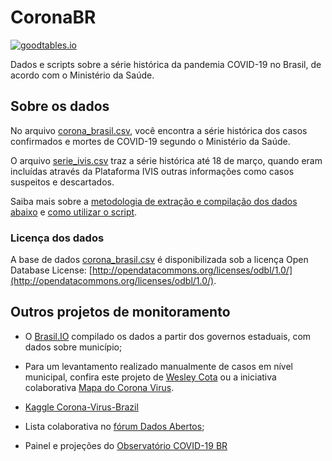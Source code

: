 # CoronaBR
[![goodtables.io](https://goodtables.io/badge/github/belisards/coronabr.svg)](https://goodtables.io/github/belisards/coronabr)

Dados e scripts sobre a série histórica da pandemia COVID-19 no Brasil, de acordo com o Ministério da Saúde.

## Sobre os dados

No arquivo [corona_brasil.csv](https://github.com/belisards/coronabr/blob/master/dados/corona_brasil.csv), você encontra a série histórica dos casos confirmados e mortes de COVID-19 segundo o Ministério da Saúde. 

O arquivo [serie_ivis.csv](https://github.com/belisards/coronabr/tree/master/dados/serie_ivis.csv) traz a série histórica até 18 de março, quando eram incluídas através da Plataforma IVIS outras informações como casos suspeitos e descartados.

Saiba mais sobre a [metodologia de extração e compilação dos dados abaixo](https://github.com/belisards/coronabr/tree/master/dados) e [como utilizar o script](https://github.com/belisards/coronabr/tree/master/scripts). 

### Licença dos dados
A base de dados [corona_brasil.csv](https://github.com/belisards/coronabr/blob/master/dados/corona_brasil.csv) é disponibilizada sob a licença Open Database License: [http://opendatacommons.org/licenses/odbl/1.0/](http://opendatacommons.org/licenses/odbl/1.0/). 


## Outros projetos de monitoramento

* O [Brasil.IO](https://brasil.io/dataset/covid19/boletim) compilado os dados a partir dos governos estaduais, com dados sobre município;

* Para um levantamento realizado manualmente de casos em nível municipal, confira este projeto de [Wesley Cota](https://labs.wesleycota.com/sarscov2/br/) ou a iniciativa colaborativa [Mapa do Corona Virus](mapadocoronavirus.com).

* [Kaggle Corona-Virus-Brazil](https://www.kaggle.com/unanimad/corona-virus-brazil)

* Lista colaborativa no [fórum Dados Abertos](https://dadosabertos.social/t/dados-sobre-a-pandemia-do-novo-coronavirus/267);

* Painel e projeções do [Observatório COVID-19 BR](https://covid19br.github.io/)
